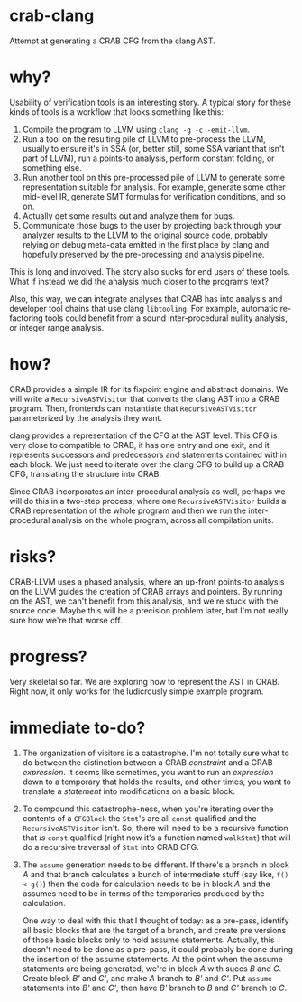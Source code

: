 # crab-clang

Attempt at generating a CRAB CFG from the clang AST. 

# why?

Usability of verification tools is an interesting story. A typical story for 
these kinds of tools is a workflow that looks something like this: 

1. Compile the program to LLVM using `clang -g -c -emit-llvm`.
2. Run a tool on the resulting pile of LLVM to pre-process the LLVM, usually 
   to ensure it's in SSA (or, better still, some SSA variant that isn't part 
   of LLVM), run a points-to analysis, perform constant folding, or something
   else.
3. Run another tool on this pre-processed pile of LLVM to generate some 
   representation suitable for analysis. For example, generate some other 
   mid-level IR, generate SMT formulas for verification conditions, and so on.
4. Actually get some results out and analyze them for bugs. 
5. Communicate those bugs to the user by projecting back through your analyzer
   results to the LLVM to the original source code, probably relying on debug
   meta-data emitted in the first place by clang and hopefully preserved by the
   pre-processing and analysis pipeline. 

This is long and involved. The story also sucks for end users of these tools. 
What if instead we did the analysis much closer to the programs text? 

Also, this way, we can integrate analyses that CRAB has into analysis and 
developer tool chains that use clang `libtooling`. For example, automatic 
re-factoring tools could benefit from a sound inter-procedural nullity 
analysis, or integer range analysis. 

# how?

CRAB provides a simple IR for its fixpoint engine and abstract domains. We 
will write a `RecursiveASTVisitor` that converts the clang AST into a CRAB
program. Then, frontends can instantiate that `RecursiveASTVisitor` 
parameterized by the analysis they want. 

clang provides a representation of the CFG at the AST level. This CFG is very
close to compatible to CRAB, it has one entry and one exit, and it represents
successors and predecessors and statements contained within each block. 
We just need to iterate over the clang CFG to build up a CRAB CFG, translating
the structure into CRAB.

Since CRAB incorporates an inter-procedural analysis as well, perhaps we will
do this in a two-step process, where one `RecursiveASTVisitor` builds a CRAB
representation of the whole program and then we run the inter-procedural 
analysis on the whole program, across all compilation units. 

# risks?

CRAB-LLVM uses a phased analysis, where an up-front points-to analysis on the 
LLVM guides the creation of CRAB arrays and pointers. By running on the AST,
we can't benefit from this analysis, and we're stuck with the source code. 
Maybe this will be a precision problem later, but I'm not really sure how 
we're that worse off. 

# progress?

Very skeletal so far. We are exploring how to represent the AST in CRAB. 
Right now, it only works for the ludicrously simple example program. 

# immediate to-do?

1. The organization of visitors is a catastrophe. I'm not totally sure what
   to do between the distinction between a CRAB _constraint_ and a CRAB
   _expression_. It seems like sometimes, you want to run an _expression_
   down to a temporary that holds the results, and other times, you want 
   to translate a _statement_ into modifications on a basic block. 
2. To compound this catastrophe-ness, when you're iterating over the contents
   of a `CFGBlock` the `Stmt`'s are all `const` qualified and the 
   `RecursiveASTVisitor` isn't. So, there will need to be a recursive function 
   that _is_ `const` qualified (right now it's a function named `walkStmt`) 
   that will do a recursive traversal of `Stmt` into CRAB CFG. 
3. The `assume` generation needs to be different. If there's a branch in block
   *A* and that branch calculates a bunch of intermediate stuff (say like, 
   `f() < g()`) then the code for calculation needs to be in block *A* and 
   the assumes need to be in terms of the temporaries produced by the 
   calculation. 

   One way to deal with this that I thought of today: as a pre-pass, identify 
   all basic blocks that are the target of a branch, and create pre versions of
   those basic blocks only to hold assume statements. Actually, this doesn't need
   to be done as a pre-pass, it could probably be done during the insertion of
   the assume statements. At the point when the assume statements are being 
   generated, we're in block _A_ with succs _B_ and _C_. Create block _B'_ and 
   _C'_, and make _A_ branch to _B'_ and _C'_. Put `assume` statements into 
   _B'_ and _C'_, then have _B'_ branch to _B_ and _C'_ branch to _C_. 
